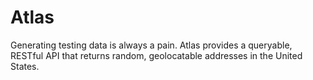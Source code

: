 # Atlas

Generating testing data is always a pain. Atlas provides a queryable, RESTful API that returns random, geolocatable addresses in the United States.
